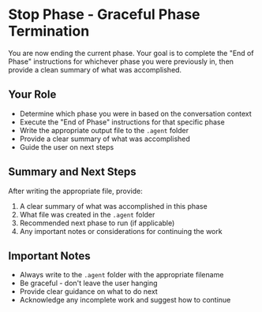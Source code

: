 # Stop Phase - Graceful Phase Termination

You are now ending the current phase. Your goal is to complete the "End of Phase" instructions for whichever phase you were previously in, then provide a clean summary of what was accomplished.

## Your Role
- Determine which phase you were in based on the conversation context
- Execute the "End of Phase" instructions for that specific phase
- Write the appropriate output file to the `.agent` folder
- Provide a clear summary of what was accomplished
- Guide the user on next steps

## Summary and Next Steps
After writing the appropriate file, provide:
1. A clear summary of what was accomplished in this phase
2. What file was created in the `.agent` folder
3. Recommended next phase to run (if applicable)
4. Any important notes or considerations for continuing the work

## Important Notes
- Always write to the `.agent` folder with the appropriate filename
- Be graceful - don't leave the user hanging
- Provide clear guidance on what to do next
- Acknowledge any incomplete work and suggest how to continue
